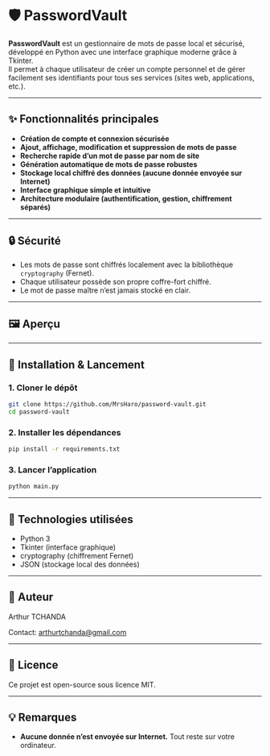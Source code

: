# 🛡️ PasswordVault

**PasswordVault** est un gestionnaire de mots de passe local et sécurisé, développé en Python avec une interface graphique moderne grâce à Tkinter.  
Il permet à chaque utilisateur de créer un compte personnel et de gérer facilement ses identifiants pour tous ses services (sites web, applications, etc.).

---

## ✨ Fonctionnalités principales

- **Création de compte et connexion sécurisée**
- **Ajout, affichage, modification et suppression de mots de passe**
- **Recherche rapide d’un mot de passe par nom de site**
- **Génération automatique de mots de passe robustes**
- **Stockage local chiffré des données (aucune donnée envoyée sur Internet)**
- **Interface graphique simple et intuitive**
- **Architecture modulaire (authentification, gestion, chiffrement séparés)**

---

## 🔒 Sécurité

- Les mots de passe sont chiffrés localement avec la bibliothèque `cryptography` (Fernet).
- Chaque utilisateur possède son propre coffre-fort chiffré.
- Le mot de passe maître n’est jamais stocké en clair.

---

## 🖼️ Aperçu

---

## 🚀 Installation & Lancement

### 1. Cloner le dépôt

```bash
git clone https://github.com/MrsHaro/password-vault.git
cd password-vault
```

### 2. Installer les dépendances

```bash
pip install -r requirements.txt
```

### 3. Lancer l’application

```bash
python main.py
```

---

## 🧰 Technologies utilisées

- Python 3
- Tkinter (interface graphique)
- cryptography (chiffrement Fernet)
- JSON (stockage local des données)

---

## 👤 Auteur

Arthur TCHANDA

Contact: arthurtchanda@gmail.com

---

## 📄 Licence

Ce projet est open-source sous licence MIT.

---

## 💡 Remarques

- **Aucune donnée n’est envoyée sur Internet.** Tout reste sur votre ordinateur.